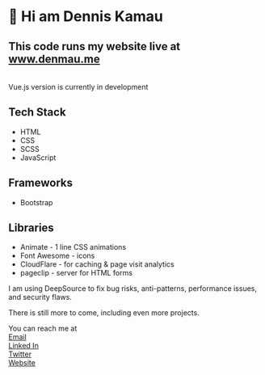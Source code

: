 # 👋 Hi am Dennis Kamau

## This code runs my website live at <a href="https://www.denmau.me">www.denmau.me</a>

<br />
Vue.js version is currently in development

## Tech Stack

- HTML
- CSS
- SCSS
- JavaScript

## Frameworks

- Bootstrap

## Libraries

- Animate - 1 line CSS animations
- Font Awesome - icons
- CloudFlare - for caching & page visit analytics
- pageclip - server for HTML forms

I am using DeepSource to fix bug risks, anti-patterns, performance issues, and security flaws.

There is still more to come, including even more projects.

You can reach me at
<br />
[Email](mailto:dmkamau475@gmail.com)
<br />
[Linked In](https://www.linkedin.com/in/denmau)
<br />
[Twitter](https://www.twitter.com/devdenmau)
<br />
[Website](https://www.denmau.me)
